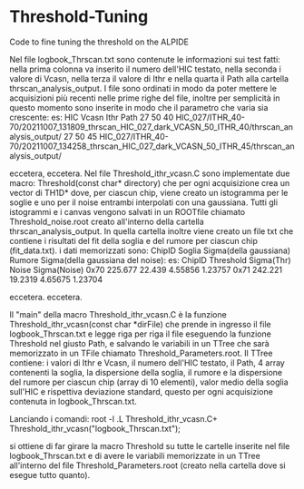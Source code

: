# Threshold-Tuning
Code to fine tuning the threshold on the ALPIDE 

Nel file logbook_Thrscan.txt sono contenute le informazioni sui test fatti: nella prima colonna va inserito il numero dell'HIC testato, nella seconda i valore di Vcasn, nella terza il valore di Ithr e nella quarta il Path alla cartella thrscan_analysis_output.
I file sono ordinati in modo da poter mettere le acquisizioni più recenti nelle prime righe del file, inoltre per semplicità in questo momento sono inserite in modo che il parametro che varia sia crescente: 
es:
HIC        Vcasn          Ithr          Path
27          50                40           HIC_027/ITHR_40-70/20211007_131809_thrscan_HIC_027_dark_VCASN_50_ITHR_40/thrscan_analysis_output/
27          50                45           HIC_027/ITHR_40-70/20211007_134258_thrscan_HIC_027_dark_VCASN_50_ITHR_45/thrscan_analysis_output/

eccetera, eccetera.
Nel file Threshold_ithr_vcasn.C sono implementate due macro: Threshold(const char* directory) che per ogni acquisizione crea un vector di TH1D* dove, per ciascun chip, viene creato un istogramma per le soglie e uno per il noise entrambi interpolati con una gaussiana. Tutti gli istogrammi e i canvas vengono salvati in un ROOTfile chiamato Threshold_noise.root creato all'interno della cartella thrscan_analysis_output. In quella cartella inoltre viene creato un file txt che contiene i risultati del fit della soglia e del rumore per ciascun chip (fit_data.txt). i dati memorizzati sono: ChipID  Soglia  Sigma(della gaussiana)  Rumore   Sigma(della gaussiana del noise):
es:
ChipID      Threshold       Sigma(Thr)       Noise           Sigma(Noise)
0x70         225.677           22.439             4.55856       1.23757
0x71         242.221          19.2319            4.65675       1.23704

eccetera. eccetera.

Il "main" della macro Threshold_ithr_vcasn.C è la funzione Threshold_ithr_vcasn(const char *dirFile) che prende in ingresso il file logbook_Thrscan.txt e legge riga per riga il file eseguendo la funzione Threshold nel giusto Path, e salvando le variabili in un TTree che sarà memorizzato in un TFile chiamato Threshold_Parameters.root. Il TTree contiene: i valori di Ithr e Vcasn, il numero dell'HIC testato, il Path, 4 array contenenti la soglia, la dispersione della soglia, il rumore e la dispersione del rumore per ciascun chip (array di 10 elementi), valor medio della soglia sull'HIC e rispettiva deviazione standard, questo per ogni acquisizione contenuta in logbook_Thrscan.txt.

Lanciando i comandi:
root -l
.L Threshold_ithr_vcasn.C+
Threshold_ithr_vcasn("logbook_Thrscan.txt");

si ottiene di far girare la macro Threshold su tutte le cartelle inserite nel file logbook_Thrscan.txt e di avere le variabili memorizzate in un TTree all'interno del file Threshold_Parameters.root (creato nella cartella dove si esegue tutto quanto).
